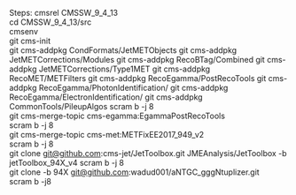 Steps:
cmsrel CMSSW_9_4_13 <br>
cd CMSSW_9_4_13/src <br>
cmsenv <br>
git cms-init <br>
git cms-addpkg CondFormats/JetMETObjects
git cms-addpkg JetMETCorrections/Modules
git cms-addpkg RecoBTag/Combined
git cms-addpkg JetMETCorrections/Type1MET
git cms-addpkg RecoMET/METFilters
git cms-addpkg RecoEgamma/PostRecoTools
git cms-addpkg RecoEgamma/PhotonIdentification/
git cms-addpkg RecoEgamma/ElectronIdentification/
git cms-addpkg CommonTools/PileupAlgos
scram b -j 8 <br>
git cms-merge-topic cms-egamma:EgammaPostRecoTools <br>
scram b -j 8 <br>
git cms-merge-topic cms-met:METFixEE2017_949_v2 <br>
scram b -j 8 <br>
git clone git@github.com:cms-jet/JetToolbox.git JMEAnalysis/JetToolbox -b jetToolbox_94X_v4
scram b -j 8 <br>
git clone -b 94X git@github.com:wadud001/aNTGC_gggNtuplizer.git <br>
scram b -j8 <br>

